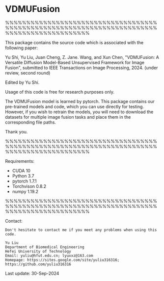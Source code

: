 # VDMUFusion

%%%%%%%%%%%%%%%%%%%%%%%%%%%%%%%%%%%%%%%%%%%%%%%%%%%%%%%%%%%%%%%%%%%%%%%%%%%%%%%%%%%%%%%%%%%%

This package contains the source code which is associated with the following paper:

Yu Shi, Yu Liu, Juan Cheng, Z. Jane. Wang, and Xun Chen, "VDMUFusion: A Versatile Diffusion Model-Based Unsupervised Framework for Image Fusion", submitted to IEEE Transactions on Image Processing, 2024. (under review, second round)

Edited by Yu Shi.   

Usage of this code is free for research purposes only. 

The VDMUFusion model is learned by pytorch. This package contains our pre-trained models and code, which you can use directly for testing. However, if you wish to retrain the models, you will need to download the datasets for multiple image fusion tasks and place them in the corresponding file paths.

Thank you.

%%%%%%%%%%%%%%%%%%%%%%%%%%%%%%%%%%%%%%%%%%%%%%%%%%%%%%%%%%%%%%%%%%%%%%%%%%%%%%%%%%%%%%%%%%%%

Requirements:
- CUDA  10
- Python  3.7
- pytorch  1.7.1
- Torchvison  0.8.2
- numpy  1.19.2

%%%%%%%%%%%%%%%%%%%%%%%%%%%%%%%%%%%%%%%%%%%%%%%%%%%%%%%%%%%%%%%%%%%%%%%%%%%%%%%%%%%%%%%%%%%%

Contact:

    Don't hesitate to contact me if you meet any problems when using this code.

    Yu Liu
    Department of Biomedical Engineering
    Hefei University of Technology                                                            
    Email: yuliu@hfut.edu.cn; lyuxxz@163.com
    Homepage: https://sites.google.com/site/yuliu316316; https://github.com/yuliu316316


Last update: 30-Sep-2024
